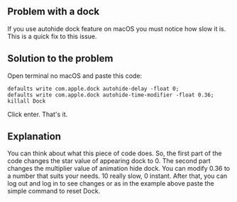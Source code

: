 ## Problem with a dock 
If you use autohide dock feature on macOS you must notice how slow it is. This is a quick fix to this issue. 

## Solution to the problem
Open terminal no macOS and paste this code:
```
defaults write com.apple.dock autohide-delay -float 0;
defaults write com.apple.dock autohide-time-modifier -float 0.36;
killall Dock
```
Click enter. That's it.

## Explanation
You can think about what this piece of code does. So, the first part of the code changes the star value of appearing dock to 0.
The second part changes the multiplier value of animation hide dock. You can modify 0.36 to a number that suits your needs. 10 really slow, 0 instant.
After that, you can log out and log in to see changes or as in the example above paste the simple command to reset Dock.
